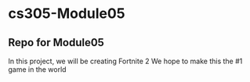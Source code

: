 # cs305-Module05
## Repo for Module05

In this project, we will be creating Fortnite 2
We hope to make this the #1 game in the world
